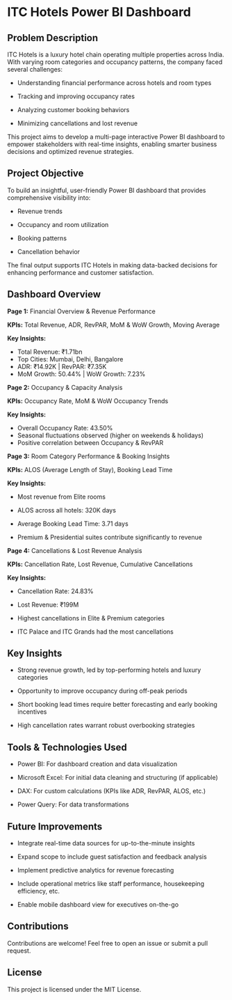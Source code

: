 
# ITC Hotels Power BI Dashboard
## Problem Description 
ITC Hotels is a luxury hotel chain operating multiple properties across India. With varying room categories and occupancy patterns, the company faced several challenges:

- Understanding financial performance across hotels and room types

- Tracking and improving occupancy rates

- Analyzing customer booking behaviors

- Minimizing cancellations and lost revenue

This project aims to develop a multi-page interactive Power BI dashboard to empower stakeholders with real-time insights, enabling smarter business decisions and optimized revenue strategies.

## Project Objective
To build an insightful, user-friendly Power BI dashboard that provides comprehensive visibility into:

- Revenue trends

- Occupancy and room utilization

- Booking patterns

- Cancellation behavior

The final output supports ITC Hotels in making data-backed decisions for enhancing performance and customer satisfaction.

## Dashboard Overview
 **Page 1:** Financial Overview & Revenue Performance

**KPIs:** Total Revenue, ADR, RevPAR, MoM & WoW Growth, Moving Average

**Key Insights:**

- Total Revenue: ₹1.71bn
- Top Cities: Mumbai, Delhi, Bangalore
- ADR: ₹14.92K | RevPAR: ₹7.35K
- MoM Growth: 50.44% | WoW Growth: 7.23%

**Page 2:** Occupancy & Capacity Analysis

**KPIs:** Occupancy Rate, MoM & WoW Occupancy Trends

**Key Insights:**

- Overall Occupancy Rate: 43.50%
- Seasonal fluctuations observed (higher on weekends & holidays)
- Positive correlation between Occupancy & RevPAR

**Page 3:** Room Category Performance & Booking Insights

**KPIs:** ALOS (Average Length of Stay), Booking Lead Time

**Key Insights:**

- Most revenue from Elite rooms

- ALOS across all hotels: 320K days

- Average Booking Lead Time: 3.71 days

- Premium & Presidential suites contribute significantly to revenue

**Page 4:** Cancellations & Lost Revenue Analysis

**KPIs:** Cancellation Rate, Lost Revenue, Cumulative Cancellations

**Key Insights:**

- Cancellation Rate: 24.83%

- Lost Revenue: ₹199M

- Highest cancellations in Elite & Premium categories

- ITC Palace and ITC Grands had the most cancellations

 ## Key Insights

- Strong revenue growth, led by top-performing hotels and luxury categories

- Opportunity to improve occupancy during off-peak periods

- Short booking lead times require better forecasting and early booking incentives

- High cancellation rates warrant robust overbooking strategies

## Tools & Technologies Used
- Power BI: For dashboard creation and data visualization

- Microsoft Excel: For initial data cleaning and structuring (if applicable)

- DAX: For custom calculations (KPIs like ADR, RevPAR, ALOS, etc.)

- Power Query: For data transformations

##  Future Improvements

- Integrate real-time data sources for up-to-the-minute insights

- Expand scope to include guest satisfaction and feedback analysis

- Implement predictive analytics for revenue forecasting

- Include operational metrics like staff performance, housekeeping efficiency, etc.

- Enable mobile dashboard view for executives on-the-go

## Contributions
Contributions are welcome! Feel free to open an issue or submit a pull request.

## License
This project is licensed under the MIT License.


